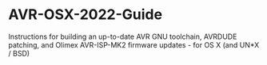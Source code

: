 # AVR-OSX-2022-Guide
Instructions for building an up-to-date AVR GNU toolchain, AVRDUDE patching, and Olimex AVR-ISP-MK2 firmware updates - for OS X (and UN*X / BSD)
